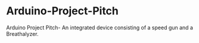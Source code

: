 # Arduino-Project-Pitch
Arduino Project Pitch- An integrated device consisting of a speed gun and a Breathalyzer.

